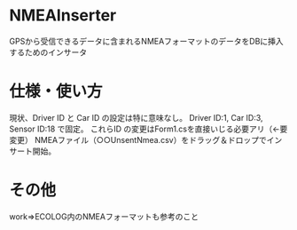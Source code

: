 # NMEAInserter
GPSから受信できるデータに含まれるNMEAフォーマットのデータをDBに挿入するためのインサータ

# 仕様・使い方
現状、Driver ID と Car ID の設定は特に意味なし。 Driver ID:1, Car ID:3, Sensor ID:18 で固定。
これらID の変更はForm1.csを直接いじる必要アリ（←要変更）
NMEAファイル（○○UnsentNmea.csv）をドラッグ＆ドロップでインサート開始。

# その他
work⇒ECOLOG内のNMEAフォーマットも参考のこと
